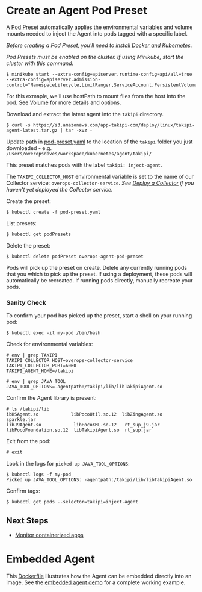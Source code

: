 # Create an Agent Pod Preset
A [Pod Preset](https://kubernetes.io/docs/concepts/workloads/pods/podpreset/) automatically applies the environmental variables and volume mounts needed to inject the Agent into pods tagged with a specific label.

*Before creating a Pod Preset, you'll need to [install Docker and Kubernetes](../README.md).*

*Pod Presets must be enabled on the cluster. If using Minikube, start the cluster with this command:*

```console
$ minikube start --extra-config=apiserver.runtime-config=api/all=true --extra-config=apiserver.admission-control="NamespaceLifecycle,LimitRanger,ServiceAccount,PersistentVolumeLabel,DefaultStorageClass,DefaultTolerationSeconds,MutatingAdmissionWebhook,ValidatingAdmissionWebhook,ResourceQuota,PodPreset"
```

For this exmaple, we'll use hostPath to mount files from the host into the pod. See [Volume](https://kubernetes.io/docs/concepts/storage/volumes/) for more details and options.

Download and extract the latest agent into the `takipi` directory.

```console
$ curl -s https://s3.amazonaws.com/app-takipi-com/deploy/linux/takipi-agent-latest.tar.gz | tar -xvz -
```

Update path in [pod-preset.yaml](pod-preset.yaml) to the location of the `takipi` folder you just downloaded - e.g. `/Users/overopsdaves/workspace/kubernetes/agent/takipi/`

This preset matches pods with the label `takipi: inject-agent`.

The `TAKIPI_COLLECTOR_HOST` environmental variable is set to the name of our Collector service: `overops-collector-service`. *See [Deploy a Collector](../collector) if you haven't yet deployed the Collector service.*

Create the preset:

```console
$ kubectl create -f pod-preset.yaml
```

List presets:

```console
$ kubectl get podPresets
```

Delete the preset:

```console
$ kubectl delete podPreset overops-agent-pod-preset
```

Pods will pick up the preset on create. Delete any currently running pods that you which to pick up the preset. If using a deployment, these pods will automatically be recreated. If running pods directly, manually recreate your pods.

### Sanity Check
To confirm your pod has picked up the preset, start a shell on your running pod:

```console
$ kubectl exec -it my-pod /bin/bash
```

Check for environmental variables:

```console
# env | grep TAKIPI
TAKIPI_COLLECTOR_HOST=overops-collector-service
TAKIPI_COLLECTOR_PORT=6060
TAKIPI_AGENT_HOME=/takipi

# env | grep JAVA_TOOL
JAVA_TOOL_OPTIONS=-agentpath:/takipi/lib/libTakipiAgent.so
```

Confirm the Agent library is present:

```console
# ls /takipi/lib
ibHSAgent.so            libPocoUtil.so.12  libZingAgent.so  sparkle.jar
libJ9Agent.so            libPocoXML.so.12   rt_sup_j9.jar
libPocoFoundation.so.12  libTakipiAgent.so  rt_sup.jar
```

Exit from the pod:

```console
# exit
```

Look in the logs for `picked up JAVA_TOOL_OPTIONS`:

```console
$ kubectl logs -f my-pod
Picked up JAVA_TOOL_OPTIONS: -agentpath:/takipi/lib/libTakipiAgent.so
```

Confirm tags:
```console
$ kubectl get pods --selector=takipi=inject-agent
```

## Next Steps

- [Monitor containerized apps](../demos)

# Embedded Agent
This [Dockerfile](Dockerfile) illustrates how the Agent can be embedded directly into an image. See the [embedded agent demo](../demos/embedded-agent) for a complete working example.
